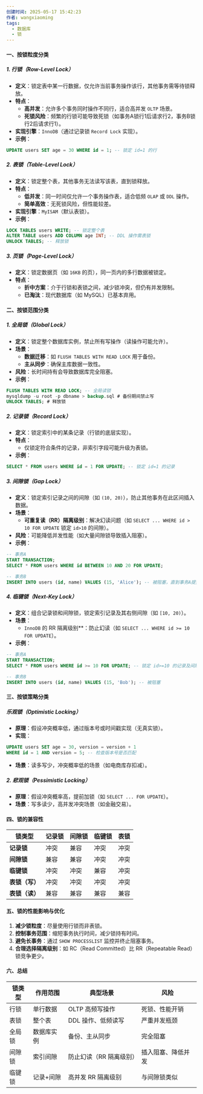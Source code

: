 ```yaml
---
创建时间: 2025-05-17 15:42:23
作者: wangxiaoming
tags:
  - 数据库
  - 锁
---
```

#### 一、按锁粒度分类
##### **1. 行锁（Row-Level Lock）​**​
- ​**定义**​：锁定表中某一行数据，仅允许当前事务操作该行，其他事务需等待锁释放。
- ​**特点**​：
    - ​**高并发**​：允许多个事务同时操作不同行，适合高并发 `OLTP` 场景。
    - ​**死锁风险**​：频繁的行锁可能导致死锁（如事务A锁行1后请求行2，事务B锁行2后请求行1）。
- ​**实现引擎**​：`InnoDB`（通过记录锁 `Record Lock` 实现）。
- ​**示例**​：
```sql
UPDATE users SET age = 30 WHERE id = 1; -- 锁定 id=1 的行
```
##### ​**2. 表锁（Table-Level Lock）​**​
- ​**定义**​：锁定整个表，其他事务无法读写该表，直到锁释放。
- ​**特点**​：
    - ​**低并发**​：同一时间仅允许一个事务操作表，适合低频 `OLAP` 或 `DDL` 操作。
    - ​**简单高效**​：无死锁风险，但性能较差。
- ​**实现引擎**​：`MyISAM`（默认表锁）。
- ​**示例**​：
```sql
LOCK TABLES users WRITE; -- 锁定整个表
ALTER TABLE users ADD COLUMN age INT; -- DDL 操作需表锁
UNLOCK TABLES; -- 释放锁
```
##### ​**3. 页锁（Page-Level Lock）​**​
- ​**定义**​：锁定数据页（如 `16KB` 的页），同一页内的多行数据被锁定。
- ​**特点**​：
    - ​**折中方案**​：介于行锁和表锁之间，减少锁冲突，但仍有并发限制。
    - ​**已淘汰**​：现代数据库（如 MySQL）已基本弃用。

#### 二、按锁范围分类
##### **1. 全局锁（Global Lock）​**​
- ​**定义**​：锁定整个数据库实例，禁止所有写操作（读操作可能允许）。
- ​**场景**​：
    - ​**数据迁移**​：如 `FLUSH TABLES WITH READ LOCK` 用于备份。
    - ​**主从同步**​：确保主库数据一致性。
- ​**风险**​：长时间持有会导致数据库完全阻塞。
- ​**示例**​：
```sql
FLUSH TABLES WITH READ LOCK; -- 全局读锁
mysqldump -u root -p dbname > backup.sql # 备份期间禁止写
UNLOCK TABLES; # 释放锁
```
##### ​**2. 记录锁（Record Lock）​**​
- ​**定义**​：锁定索引中的某条记录（行锁的底层实现）。
- ​**特点**​：
    - 仅锁定符合条件的记录，非索引字段可能升级为表锁。
- ​**示例**​：
```sql
SELECT * FROM users WHERE id = 1 FOR UPDATE; -- 锁定 id=1 的记录
```
##### ​**3. 间隙锁（Gap Lock）​**​
- ​**定义**​：锁定索引记录之间的间隙（如 `(10, 20)`），防止其他事务在此区间插入数据。
- ​**场景**​：
    - ​**可重复读（RR）隔离级别**​：解决幻读问题（如 `SELECT ... WHERE id > 10 FOR UPDATE` 锁定 `id>10` 的间隙）。
- ​**风险**​：可能降低并发性能（如大量间隙锁导致插入阻塞）。
- ​**示例**​：
```sql
-- 事务A
START TRANSACTION;
SELECT * FROM users WHERE id BETWEEN 10 AND 20 FOR UPDATE;

-- 事务B
INSERT INTO users (id, name) VALUES (15, 'Alice'); -- 被阻塞，直到事务A提交
```
##### ​**4. 临键锁（Next-Key Lock）​**​
- ​**定义**​：组合记录锁和间隙锁，锁定索引记录及其右侧间隙（如 `[10, 20)`）。
- ​**场景**​：
    - ​`InnoDB` 的 RR 隔离级别**​：防止幻读（如 `SELECT ... WHERE id >= 10 FOR UPDATE`）。
- ​**示例**​：
```sql
-- 事务A
START TRANSACTION;
SELECT * FROM users WHERE id >= 10 FOR UPDATE; -- 锁定 id>=10 的记录及间隙

-- 事务B
INSERT INTO users (id, name) VALUES (15, 'Bob'); -- 被阻塞
```

#### 三、按锁策略分类
##### **乐观锁（Optimistic Locking）​**​
- ​**原理**​：假设冲突概率低，通过版本号或时间戳实现（无真实锁）。
- ​**实现**​：
```sql
UPDATE users SET age = 30, version = version + 1 
WHERE id = 1 AND version = 5; -- 检查版本号是否匹配
```
- ​**场景**​：读多写少，冲突概率低的场景（如电商库存扣减）。
##### ​**2. 悲观锁（Pessimistic Locking）​**​
- ​**原理**​：假设冲突概率高，提前加锁（如 `SELECT ... FOR UPDATE`）。
- ​**场景**​：写多读少，高并发冲突场景（如金融交易）。
#### 四、锁的兼容性
|​**锁类型**​|记录锁|间隙锁|临键锁|表锁|
|---|---|---|---|---|
|​**记录锁**​|冲突|兼容|冲突|冲突|
|​**间隙锁**​|兼容|兼容|冲突|冲突|
|​**临键锁**​|冲突|冲突|兼容|冲突|
|​**表锁（写）​**​|冲突|冲突|冲突|冲突|
|​**表锁（读）​**​|兼容|兼容|兼容|兼容|
#### 五、锁的性能影响与优化
1. ​**减少锁粒度**​：尽量使用行锁而非表锁。
2. ​**控制事务范围**​：缩短事务执行时间，减少锁持有时间。
3. ​**避免长事务**​：通过 `SHOW PROCESSLIST` 监控并终止阻塞事务。
4. ​**合理选择隔离级别**​：如 RC（Read Committed）比 RR（Repeatable Read）锁竞争更少。
#### 六、总结
|​**锁类型**​|​**作用范围**​|​**典型场景**​|​**风险**​|
|---|---|---|---|
|行锁|单行数据|OLTP 高频写操作|死锁、性能开销|
|表锁|整个表|DDL 操作、低频读写|严重并发瓶颈|
|全局锁|数据库实例|备份、主从同步|完全阻塞|
|间隙锁|索引间隙|防止幻读（RR 隔离级别）|插入阻塞、降低并发|
|临键锁|记录+间隙|高并发 RR 隔离级别|与间隙锁类似|
